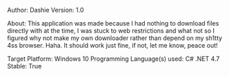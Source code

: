 Author: Dashie
Version: 1.0

About:  This application was made because I had nothing to download files directly with at the
  time, I was stuck to web restrictions and what not so I figured why not make my own downloader
  rather than depend on my sh1tty 4ss browser.  Haha.  It should work just fine, if not, let me
  know, peace out!

Target Platform: Windows 10
Programming Language(s) used: C# .NET 4.7
Stable: True
